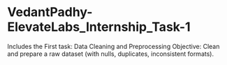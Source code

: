 # VedantPadhy-ElevateLabs_Internship_Task-1
Includes the First task: Data Cleaning and Preprocessing Objective: Clean and prepare a raw dataset (with nulls, duplicates, inconsistent formats).
